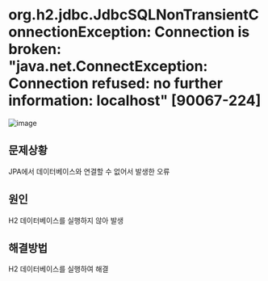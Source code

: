 # org.h2.jdbc.JdbcSQLNonTransientConnectionException: Connection is broken: "java.net.ConnectException: Connection refused: no further information: localhost" [90067-224]

![image](https://github.com/GYUNGAEEEE/Troubleshooting/assets/158580466/d248e69c-1c63-4059-a761-3e2821bf4fbc)

## 문제상황
JPA에서 데이터베이스와 연결할 수 없어서 발생한 오류

## 원인
H2 데이터베이스를 실행하지 않아 발생

## 해결방법
H2 데이터베이스를 실행하여 해결
